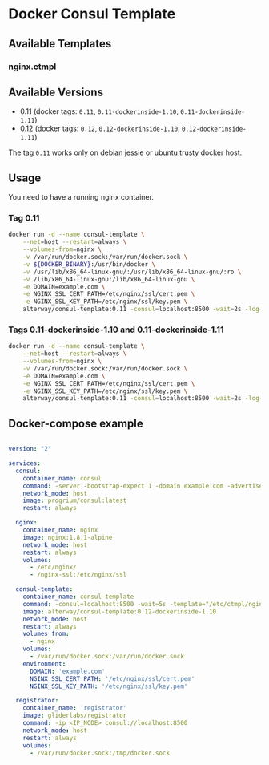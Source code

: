 # Docker Consul Template


## Available Templates

### nginx.ctmpl


## Available Versions

- 0.11 (docker tags: `0.11`, `0.11-dockerinside-1.10`, `0.11-dockerinside-1.11`)
- 0.12 (docker tags: `0.12`, `0.12-dockerinside-1.10`, `0.12-dockerinside-1.11`)

The tag `0.11` works only on debian jessie or ubuntu trusty docker host.

## Usage

You need to have a running nginx container.

### Tag 0.11

```bash
docker run -d --name consul-template \
    --net=host --restart=always \
    --volumes-from=nginx \
    -v /var/run/docker.sock:/var/run/docker.sock \
    -v ${DOCKER_BINARY}:/usr/bin/docker \
    -v /usr/lib/x86_64-linux-gnu/:/usr/lib/x86_64-linux-gnu/:ro \
    -v /lib/x86_64-linux-gnu:/lib/x86_64-linux-gnu \
    -e DOMAIN=example.com \
    -e NGINX_SSL_CERT_PATH=/etc/nginx/ssl/cert.pem \
    -e NGINX_SSL_KEY_PATH=/etc/nginx/ssl/key.pem \
    alterway/consul-template:0.11 -consul=localhost:8500 -wait=2s -log-level=err -template="/etc/ctmpl/nginx.ctmpl:/etc/nginx/nginx.conf:docker kill -s HUP nginx"
```

### Tags 0.11-dockerinside-1.10 and 0.11-dockerinside-1.11

```bash
docker run -d --name consul-template \
    --net=host --restart=always \
    --volumes-from=nginx \
    -v /var/run/docker.sock:/var/run/docker.sock \
    -e DOMAIN=example.com \
    -e NGINX_SSL_CERT_PATH=/etc/nginx/ssl/cert.pem \
    -e NGINX_SSL_KEY_PATH=/etc/nginx/ssl/key.pem \
    alterway/consul-template:0.11 -consul=localhost:8500 -wait=2s -log-level=err -template="/etc/ctmpl/nginx.ctmpl:/etc/nginx/nginx.conf:docker kill -s HUP nginx"
```

## Docker-compose example

```yaml

version: "2"

services:
  consul:
    container_name: consul
    command: -server -bootstrap-expect 1 -domain example.com -advertise <IP NODE> -dc datacenter1 -recursor 8.8.8.8 -ui-dir /ui -data-dir /data/consul -encrypt <SECRET_KEY_BASE>
    network_mode: host
    image: progrium/consul:latest
    restart: always

  nginx:
    container_name: nginx
    image: nginx:1.8.1-alpine
    network_mode: host
    restart: always
    volumes:
      - /etc/nginx/
      - /nginx-ssl:/etc/nginx/ssl

  consul-template:
    container_name: consul-template
    command: -consul=localhost:8500 -wait=5s -template="/etc/ctmpl/nginx.ctmpl:/etc/nginx/nginx.conf:docker kill -s HUP nginx"
    image: alterway/consul-template:0.12-dockerinside-1.10
    network_mode: host
    restart: always
    volumes_from:
      - nginx
    volumes:
      - /var/run/docker.sock:/var/run/docker.sock
    environment:
      DOMAIN: 'example.com'
      NGINX_SSL_CERT_PATH: '/etc/nginx/ssl/cert.pem'
      NGINX_SSL_KEY_PATH: '/etc/nginx/ssl/key.pem'

  registrator:
    container_name: 'registrator'
    image: gliderlabs/registrator
    command: -ip <IP_NODE> consul://localhost:8500
    network_mode: host
    restart: always
    volumes:
      - /var/run/docker.sock:/tmp/docker.sock
```

